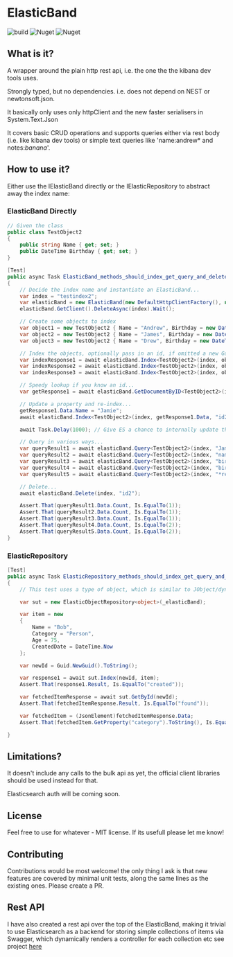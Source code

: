 # ElasticBand
 
![build](https://andrewjpoole.visualstudio.com/elasticband/_apis/build/status/andrewjpoole.elasticband?branchName=master)
![Nuget](https://img.shields.io/nuget/v/AJP.elasticband?label=nuget%20version)
![Nuget](https://img.shields.io/nuget/dt/AJP.elasticband?label=nuget%20downloads)

 
## What is it?

A wrapper around the plain http rest api, i.e. the one the the kibana dev tools uses.

Strongly typed, but no dependencies. i.e. does not depend on NEST or newtonsoft.json.

It basically only uses only httpClient and the new faster serialisers in System.Text.Json

It covers basic CRUD operations and supports queries either via rest body (i.e. like kibana dev tools) or simple text queries like 'name:andrew* and notes:*banana*'.

## How to use it?

Either use the IElasticBand directly or the IElasticRepository to abstract away the index name:

### ElasticBand Directly

```c#
// Given the class
public class TestObject2 
{
    public string Name { get; set; }
    public DateTime Birthday { get; set; }
}

[Test]
public async Task ElasticBand_methods_should_index_get_query_and_delete_documents_in_elasticsearch_for_type_TestObject2() 
{
    // Decide the index name and instantiate an ElasticBand...
    var index = "testindex2";
    var elasticBand = new ElasticBand(new DefaultHttpClientFactory(), new ElasticQueryBuilder());
    elasticBand.GetClient().DeleteAsync(index).Wait();

    // Create some objects to index
    var object1 = new TestObject2 { Name = "Andrew", Birthday = new DateTime(2019, 2, 7) };
    var object2 = new TestObject2 { Name = "James", Birthday = new DateTime(2019, 7, 27) };
    var object3 = new TestObject2 { Name = "Drew", Birthday = new DateTime(2019, 1, 9) };

    // Index the objects, optionally pass in an id, if omitted a new Guid will be generated...
    var indexResponse1 = await elasticBand.Index<TestObject2>(index, object1, "id1");
    var indexResponse2 = await elasticBand.Index<TestObject2>(index, object2, "id2");
    var indexResponse3 = await elasticBand.Index<TestObject2>(index, object3, "id3");

    // Speedy lookup if you know an id...
    var getResponse1 = await elasticBand.GetDocumentByID<TestObject2>(index, "id2");

    // Update a property and re-index...
    getResponse1.Data.Name = "Jamie";
    await elasticBand.Index<TestObject2>(index, getResponse1.Data, "id2");

    await Task.Delay(1000); // Give ES a chance to internally update the indicies

    // Query in various ways...
    var queryResult1 = await elasticBand.Query<TestObject2>(index, "Jamie");
    var queryResult2 = await elasticBand.Query<TestObject2>(index, "name:Drew");
    var queryResult3 = await elasticBand.Query<TestObject2>(index, "birthday>2019-03-01");
    var queryResult4 = await elasticBand.Query<TestObject2>(index, "birthday<2019-03-01T09:05:00");
    var queryResult5 = await elasticBand.Query<TestObject2>(index, "*rew");

    // Delete...
    await elasticBand.Delete(index, "id2");

    Assert.That(queryResult1.Data.Count, Is.EqualTo(1));
    Assert.That(queryResult2.Data.Count, Is.EqualTo(1));
    Assert.That(queryResult3.Data.Count, Is.EqualTo(1));
    Assert.That(queryResult4.Data.Count, Is.EqualTo(2));
    Assert.That(queryResult5.Data.Count, Is.EqualTo(2));
}

```

### ElasticRepository

```c#
[Test]
public async Task ElasticRepository_methods_should_index_get_query_and_delete_documents_in_elasticsearch()
{
    // This test uses a type of object, which is similar to JObject/dynamic

    var sut = new ElasticObjectRepository<object>(_elasticBand);

    var item = new
    {
        Name = "Bob",
        Category = "Person",
        Age = 75,
        CreatedDate = DateTime.Now
    };

    var newId = Guid.NewGuid().ToString();

    var response1 = await sut.Index(newId, item);
    Assert.That(response1.Result, Is.EqualTo("created"));

    var fetchedItemResponse = await sut.GetById(newId);
    Assert.That(fetchedItemResponse.Result, Is.EqualTo("found"));

    var fetchedItem = (JsonElement)fetchedItemResponse.Data;
    Assert.That(fetchedItem.GetProperty("category").ToString(), Is.EqualTo("Person"));           

}
```

## Limitations?

It doesn't include any calls to the bulk api as yet, the official client libraries should be used instead for that.

Elasticsearch auth will be coming soon.

## License

Feel free to use for whatever - MIT license. If its usefull please let me know!

## Contributing

Contributions would be most welcome! the only thing I ask is that new features are covered by minimal unit tests, along the same lines as the existing ones. Please create a PR.

## Rest API

I have also created a rest api over the top of the ElasticBand, making it trivial to use Elasticsearch as a backend for storing simple collections of items via Swagger, which dynamically renders a controller for each collection etc see project [here](https://github.com/andrewjpoole/elasticband.api)

